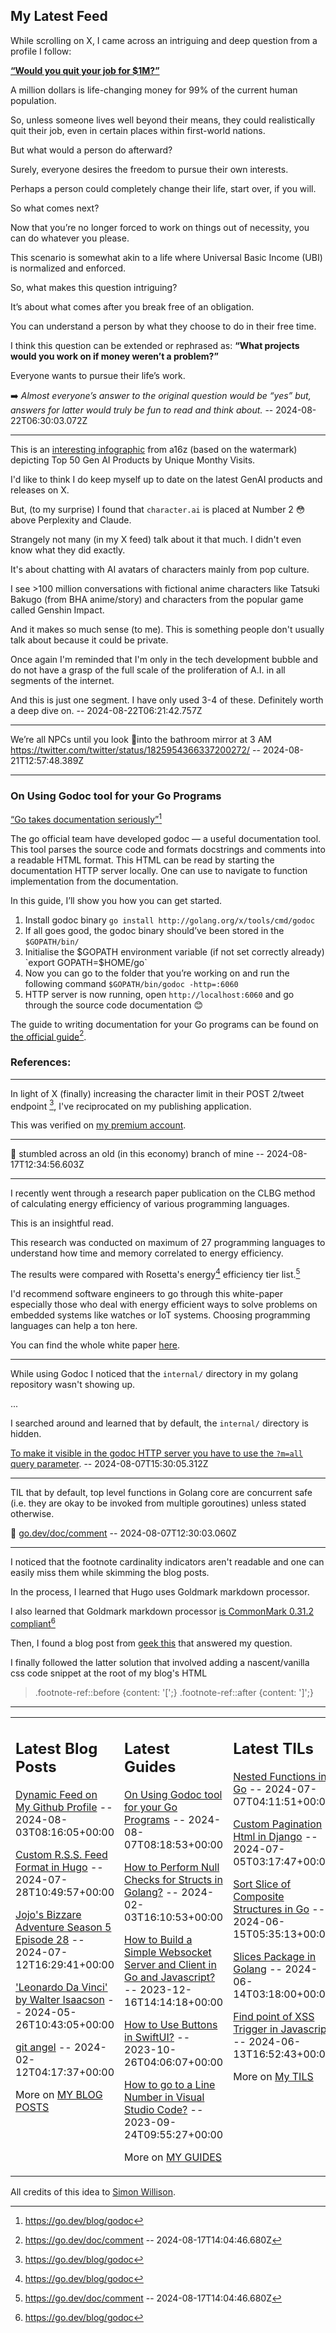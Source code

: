 ## My Latest Feed

<!-- feed starts -->
While scrolling on X, I came across an intriguing and deep question from a profile I follow:

[**“Would you quit your job for $1M?”**](https://x.com/LiveDigitalArt/status/1826213407306944547)

A million dollars is life-changing money for 99% of the current human population. 

So, unless someone lives well beyond their means, they could realistically quit their job, even in certain places within first-world nations.

But what would a person do afterward?

Surely, everyone desires the freedom to pursue their own interests. 

Perhaps a person could completely change their life, start over, if you will. 

So what comes next? 

Now that you’re no longer forced to work on things out of necessity, you can do whatever you please.

This scenario is somewhat akin to a life where Universal Basic Income (UBI) is normalized and enforced.

So, what makes this question intriguing?

It’s about what comes after you break free of an obligation. 

You can understand a person by what they choose to do in their free time. 

I think this question can be extended or rephrased as:  **“What projects would you work on if money weren’t a problem?”**

Everyone wants to pursue their life’s work.

➡️ *Almost everyone’s answer to the original question would be “yes” but, answers for latter would truly be fun to read and think about.* -- 2024-08-22T06:30:03.072Z

---

This is an [interesting infographic](https://a16z.com/100-gen-ai-apps/) from a16z (based on the watermark) depicting Top 50 Gen AI Products by Unique Monthy Visits.

I'd like to think I do keep myself up to date on the latest GenAI products and releases on X.

But, (to my surprise) I found that `character.ai` is placed at Number 2 😳 above Perplexity and Claude.

Strangely not many (in my X feed) talk about it that much. I didn't even know what they did exactly.

It's about chatting with AI avatars of characters mainly from pop culture.

I see >100 million conversations with fictional anime characters like Tatsuki Bakugo (from BHA anime/story) and characters from the popular game called Genshin Impact.

And it makes so much sense (to me). This is something people don't usually talk about because it could be private.

Once again I'm reminded that I'm only in the tech development bubble and do not have a grasp of the full scale of the proliferation of A.I. in all segments of the internet.

And this is just one segment. I have only used 3-4 of these. Definitely worth a deep dive on. -- 2024-08-22T06:21:42.757Z

---

We’re all NPCs until you look 🗿into the bathroom mirror at 3 AM
https://twitter.com/twitter/status/1825954366337200272/ -- 2024-08-21T12:57:48.389Z

---

### On Using Godoc tool for your Go Programs

[“Go takes documentation seriously”](https://go.dev/blog/godoc)[^1] 

The go official team have developed godoc — a useful documentation tool.
This tool parses the source code and formats docstrings and comments into a readable HTML format.
This HTML can be read by starting the documentation HTTP server locally.
One can use to navigate to function implementation from the documentation.

In this guide, I’ll show you how you can get started.

1. Install godoc binary
    `go install http://golang.org/x/tools/cmd/godoc`
2. If all goes good, the godoc binary should’ve been stored in the `$GOPATH/bin/`
3. Initialise the $GOPATH environment variable (if not set correctly already)
    `export GOPATH=$HOME/go`
4. Now you can go to the folder that you’re working on and run the following command
    `$GOPATH/bin/godoc -http=:6060`
5. HTTP server is now running, open `http://localhost:6060` and go through the source code documentation 😊

The guide to writing documentation for your Go programs can be found on [the official guide](https://go.dev/doc/comment)[^2].

### References:
[^1]: https://go.dev/blog/godoc
[^2]: https://go.dev/doc/comment
 -- 2024-08-17T14:04:46.680Z

---

In light of X (finally) increasing the character limit in their POST 2/tweet endpoint [^1], I've reciprocated on my publishing application.

This was verified on [my premium account](https://x.com/TnvMadhav/status/1824789749762077146).

[^1]: https://x.com/tapshah21/status/1823480895678165142 -- 2024-08-17T13:32:43.564Z

---

🥲 stumbled across an old (in this economy) branch of mine -- 2024-08-17T12:34:56.603Z

---

I recently went through a research paper publication on the CLBG method of calculating energy efficiency of various programming languages.

This is an insightful read.

This research was conducted on maximum of 27 programming languages to understand how time and memory correlated to energy efficiency. 

The results were compared with Rosetta's energy[^1] efficiency tier list.[^2]

I'd recommend software engineers to go through this white-paper especially those who deal with energy efficient ways to solve problems on embedded systems like watches or IoT systems. Choosing programming languages can help a ton here.

You can find the whole white paper [here](https://haslab.github.io/SAFER/scp21.pdf).

[^1]: https://rosettacode.org/wiki/Rosetta_Code
[^2]: https://github.com/greensoftwarelab/RosettaExamples -- 2024-08-10T09:38:35.607Z

---

While using Godoc I noticed that the `internal/` directory in my golang repository wasn't showing up. 

...


I searched around and learned that by 
default, the `internal/` directory is hidden.

[To make it visible in the godoc HTTP server you have to use the `?m=all` query parameter](https://stackoverflow.com/questions/67185294/cant-godoc-create-documentation-for-packages-within-internal-folder). -- 2024-08-07T15:30:05.312Z

---

TIL that by default, top level functions in Golang core are concurrent safe (i.e. they are okay to be invoked from multiple goroutines) unless stated otherwise.

🔗 [go.dev/doc/comment](https://go.dev/doc/comment)
 -- 2024-08-07T12:30:03.060Z

---

I noticed that the footnote cardinality indicators aren't readable and one can easily miss them while skimming the blog posts.

In the process, I learned that Hugo uses Goldmark markdown processor.


I also learned that Goldmark markdown processor [is CommonMark 0.31.2 compliant](https://michal.sapka.me/blog/2023/footnotes-in-hugo-and-goldmark/)[^1]


Then, I found a blog post from [geek this](https://geekthis.net/post/hugo-footnotes-and-citations/) that answered my question.


I finally followed the latter solution that involved adding a nascent/vanilla css code snippet at the root of my blog's HTML

> .footnote-ref::before {content: '[';}
> .footnote-ref::after {content: ']';}


[^1]: Only today I got to know about something called CommonMark that defines markdown specification.  You can refer to this RFC document that describes the protocol to convert markdown to html. https://spec.commonmark.org/0.31.2/.  -- 2024-08-03T12:30:12.658Z
<!-- feed ends -->


---


<table><tr><td valign="top" width="33%">

## Latest Blog Posts

<!-- blog starts -->
[Dynamic Feed on My Github Profile](https://tnvmadhav.me/blog/dynamic-feed-on-my-github-profile/) -- 2024-08-03T08:16:05+00:00

[Custom R.S.S. Feed Format in Hugo](https://tnvmadhav.me/blog/custom-rss-feed-format-in-hugo/) -- 2024-07-28T10:49:57+00:00

[Jojo's Bizzare Adventure Season 5 Episode 28](https://tnvmadhav.me/blog/jojos-bizzare-adventure-season-5-episode-28/) -- 2024-07-12T16:29:41+00:00

['Leonardo Da Vinci' by Walter Isaacson](https://tnvmadhav.me/blog/leonardo-da-vinci-by-walter-isaacson/) -- 2024-05-26T10:43:05+00:00

[git angel](https://tnvmadhav.me/blog/good-git-practices/) -- 2024-02-12T04:17:37+00:00

More on [MY BLOG POSTS](https://tnvmadhav.me/blog/)
<!-- blog ends -->

</td><td valign="top" width="34%">

## Latest Guides

<!-- guide starts -->
[On Using Godoc tool for your Go Programs](https://tnvmadhav.me/guides/on-using-godoc-tool/) -- 2024-08-07T08:18:53+00:00

[How to Perform Null Checks for Structs in Golang?](https://tnvmadhav.me/guides/how-to-perform-null-checks-for-structs-in-golang/) -- 2024-02-03T16:10:53+00:00

[How to Build a Simple Websocket Server and Client in Go and Javascript?](https://tnvmadhav.me/guides/how-to-build-a-simple-websocket-server-and-client-in-go/) -- 2023-12-16T14:14:18+00:00

[How to Use Buttons in SwiftUI?](https://tnvmadhav.me/guides/how-to-use-buttons-in-swiftui/) -- 2023-10-26T04:06:07+00:00

[How to go to a Line Number in Visual Studio Code?](https://tnvmadhav.me/guides/how-to-go-to-line-in-visual-studio-code/) -- 2023-09-24T09:55:27+00:00

More on [MY GUIDES](https://tnvmadhav.me/guides/)
<!-- guide ends -->

</td><td valign="top" width="33%">

## Latest TILs

<!-- til starts -->
[Nested Functions in Go](https://tnvmadhav.me/til/nested-functions-in-go/) -- 2024-07-07T04:11:51+00:00

[Custom Pagination Html in Django](https://tnvmadhav.me/til/custom-pagination-html-in-django/) -- 2024-07-05T03:17:47+00:00

[Sort Slice of Composite Structures in Go](https://tnvmadhav.me/til/sort-slice-of-composite-structures-in-go/) -- 2024-06-15T05:35:13+00:00

[Slices Package in Golang](https://tnvmadhav.me/til/slices-package-in-golang/) -- 2024-06-14T03:18:00+00:00

[Find point of XSS Trigger in Javascript](https://tnvmadhav.me/til/find-source-of-xss-trigger-in-javascript/) -- 2024-06-13T16:52:43+00:00

More on [My TILS](https://tnvmadhav.me/til/)
<!-- til ends -->

</td></tr></table>


All credits of this idea to [Simon Willison](https://github.com/simonw/simonw/).